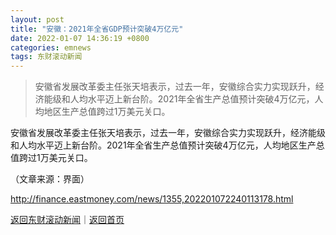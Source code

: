```yaml
---
layout: post
title: "安徽：2021年全省GDP预计突破4万亿元"
date: 2022-01-07 14:36:19 +0800
categories: emnews
tags: 东财滚动新闻
---
```

> 安徽省发展改革委主任张天培表示，过去一年，安徽综合实力实现跃升，经济能级和人均水平迈上新台阶。2021年全省生产总值预计突破4万亿元，人均地区生产总值跨过1万美元关口。

<p>安徽省发展改革委主任张天培表示，过去一年，安徽综合实力实现跃升，经济能级和人均水平迈上新台阶。2021年全省生产总值预计突破4万亿元，人均地区生产总值跨过1万美元关口。</p><p class="em_media">（文章来源：界面）</p>

<http://finance.eastmoney.com/news/1355,202201072240113178.html>

[返回东财滚动新闻](//finews.withounder.com/emnews/)｜[返回首页](//finews.withounder.com/)